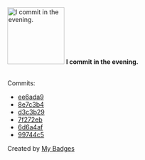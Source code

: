 <img src="https://my-badges.github.io/my-badges/evening-commits.png" alt="I commit in the evening." title="I commit in the evening." width="128">
<strong>I commit in the evening.</strong>
<br><br>

Commits:

- <a href="https://github.com/ankudinov/avd-slow-cooking/commit/ee6ada94cfe62175485abbf47782dbccdcb5a44d">ee6ada9</a>
- <a href="https://github.com/ankudinov/avd-slow-cooking/commit/8e7c3b4286008fe9603ac81a71333a46df9f1aff">8e7c3b4</a>
- <a href="https://github.com/ankudinov/avd-slow-cooking/commit/d3c3b297dee383b5a49b56b9303137b5efb3882a">d3c3b29</a>
- <a href="https://github.com/ankudinov/avd-slow-cooking/commit/7f272eba4b2e83910da2884e437aa31285653af8">7f272eb</a>
- <a href="https://github.com/ankudinov/avd-slow-cooking/commit/6d6a4af32c14661a50c6c75d65f4dbdb0f48c5b5">6d6a4af</a>
- <a href="https://github.com/ankudinov/avd-slow-cooking/commit/99744c54aba1593b218d6b1fbd2309436a6470f0">99744c5</a>


Created by <a href="https://github.com/my-badges/my-badges">My Badges</a>